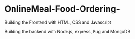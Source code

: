 # OnlineMeal-Food-Ordering-
Building the Frontend with HTML, CSS and Javascript

Building the backend with Node.js, express, Pug and MongoDB
